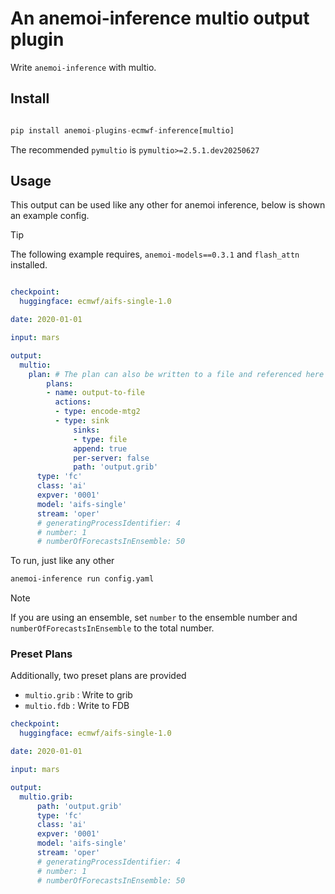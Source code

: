 # An anemoi-inference multio output plugin

Write `anemoi-inference` with multio.

## Install

```python

pip install anemoi-plugins-ecmwf-inference[multio]

```

The recommended `pymultio` is `pymultio>=2.5.1.dev20250627`

## Usage

This output can be used like any other for anemoi inference, below is shown an example config.

> [!TIP]
> The following example requires, `anemoi-models==0.3.1` and `flash_attn` installed.

```yaml

checkpoint:
  huggingface: ecmwf/aifs-single-1.0

date: 2020-01-01

input: mars

output:
  multio:
    plan: # The plan can also be written to a file and referenced here
        plans:
        - name: output-to-file
          actions:
          - type: encode-mtg2
          - type: sink
              sinks:
              - type: file
              append: true
              per-server: false
              path: 'output.grib'
      type: 'fc'
      class: 'ai'
      expver: '0001'
      model: 'aifs-single'
      stream: 'oper'
      # generatingProcessIdentifier: 4
      # number: 1
      # numberOfForecastsInEnsemble: 50
```

To run, just like any other

```bash
anemoi-inference run config.yaml
```

> [!NOTE]
> If you are using an ensemble, set `number` to the ensemble number and `numberOfForecastsInEnsemble` to the total number.

### Preset Plans

Additionally, two preset plans are provided

- `multio.grib` : Write to grib
- `multio.fdb`  : Write to FDB

```yaml
checkpoint:
  huggingface: ecmwf/aifs-single-1.0

date: 2020-01-01

input: mars

output:
  multio.grib:
      path: 'output.grib'
      type: 'fc'
      class: 'ai'
      expver: '0001'
      model: 'aifs-single'
      stream: 'oper'
      # generatingProcessIdentifier: 4
      # number: 1
      # numberOfForecastsInEnsemble: 50
```
